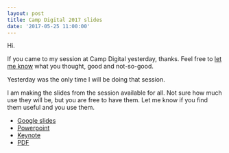 ```yaml
---
layout: post
title: Camp Digital 2017 slides
date: '2017-05-25 11:00:00'
---
```

Hi.

If you came to my session at Camp Digital yesterday, thanks. Feel free to [let me know](/contact) what you thought, good and not-so-good.

Yesterday was the only time I will be doing that session.

I am making the slides from the session available for all. Not sure how much use they will be, but you are free to have them. Let me know if you find them useful and you use them.

* [Google slides](https://docs.google.com/presentation/d/1oXZA9r-2e76maXmEjBpipqMZuiTRYJtIXAnBr0ffyR8/edit?usp=sharing)
* [Powerpoint](/assets/camp_digital_-_22_may_2017.pptx)
* [Keynote](/assets/camp_digital_-_22_may_2017.key)
* [PDF](/assets/camp_digital_-_22_may_2017.pdf)
